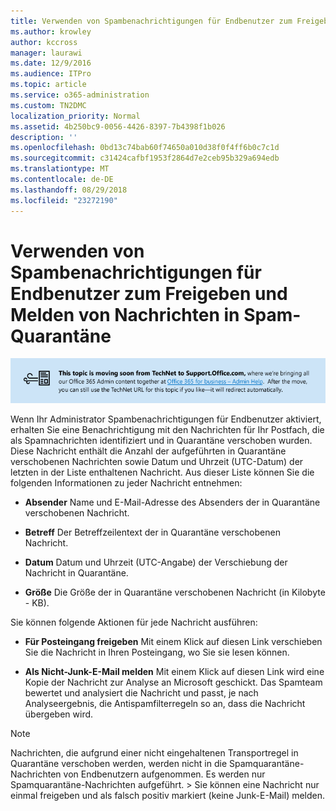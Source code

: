 ```yaml
---
title: Verwenden von Spambenachrichtigungen für Endbenutzer zum Freigeben und Melden von Nachrichten in Spam-Quarantäne
ms.author: krowley
author: kccross
manager: laurawi
ms.date: 12/9/2016
ms.audience: ITPro
ms.topic: article
ms.service: o365-administration
ms.custom: TN2DMC
localization_priority: Normal
ms.assetid: 4b250bc9-0056-4426-8397-7b4398f1b026
description: ''
ms.openlocfilehash: 0bd13c74bab60f74650a010d38f0f4ff6b0c7c1d
ms.sourcegitcommit: c31424cafbf1953f2864d7e2ceb95b329a694edb
ms.translationtype: MT
ms.contentlocale: de-DE
ms.lasthandoff: 08/29/2018
ms.locfileid: "23272190"
---
```

# <a name="use-end-user-spam-notifications-to-release-and-report-spam-quarantined-messages"></a>Verwenden von Spambenachrichtigungen für Endbenutzer zum Freigeben und Melden von Nachrichten in Spam-Quarantäne

[![Text im Bild über das Verschieben von Inhalten von TechNet zu support.office.com](media/ab7c897a-4798-4f31-8c84-f17a8409b133.png)](https://go.microsoft.com/fwlink/p/?LinkID=624152)
  
Wenn Ihr Administrator Spambenachrichtigungen für Endbenutzer aktiviert, erhalten Sie eine Benachrichtigung mit den Nachrichten für Ihr Postfach, die als Spamnachrichten identifiziert und in Quarantäne verschoben wurden. Diese Nachricht enthält die Anzahl der aufgeführten in Quarantäne verschobenen Nachrichten sowie Datum und Uhrzeit (UTC-Datum) der letzten in der Liste enthaltenen Nachricht. Aus dieser Liste können Sie die folgenden Informationen zu jeder Nachricht entnehmen: 
  
- **Absender** Name und E-Mail-Adresse des Absenders der in Quarantäne verschobenen Nachricht. 
    
- **Betreff** Der Betreffzeilentext der in Quarantäne verschobenen Nachricht. 
    
- **Datum** Datum und Uhrzeit (UTC-Angabe) der Verschiebung der Nachricht in Quarantäne. 
    
- **Größe** Die Größe der in Quarantäne verschobenen Nachricht (in Kilobyte - KB). 
    
Sie können folgende Aktionen für jede Nachricht ausführen:
  
- **Für Posteingang freigeben** Mit einem Klick auf diesen Link verschieben Sie die Nachricht in Ihren Posteingang, wo Sie sie lesen können. 
    
- **Als Nicht-Junk-E-Mail melden** Mit einem Klick auf diesen Link wird eine Kopie der Nachricht zur Analyse an Microsoft geschickt. Das Spamteam bewertet und analysiert die Nachricht und passt, je nach Analyseergebnis, die Antispamfilterregeln so an, dass die Nachricht übergeben wird. 
    
> [!NOTE]
>  Nachrichten, die aufgrund einer nicht eingehaltenen Transportregel in Quarantäne verschoben werden, werden nicht in die Spamquarantäne-Nachrichten von Endbenutzern aufgenommen. Es werden nur Spamquarantäne-Nachrichten aufgeführt. >  Sie können eine Nachricht nur einmal freigeben und als falsch positiv markiert (keine Junk-E-Mail) melden. 
  


